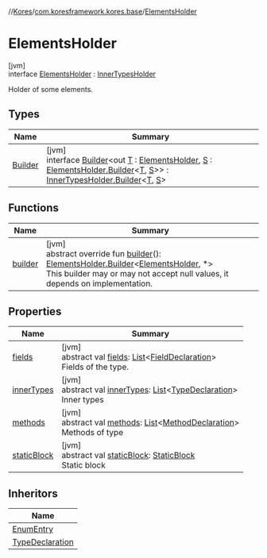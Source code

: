 //[Kores](../../../index.md)/[com.koresframework.kores.base](../index.md)/[ElementsHolder](index.md)

# ElementsHolder

[jvm]\
interface [ElementsHolder](index.md) : [InnerTypesHolder](../-inner-types-holder/index.md)

Holder of some elements.

## Types

| Name | Summary |
|---|---|
| [Builder](-builder/index.md) | [jvm]<br>interface [Builder](-builder/index.md)<out [T](-builder/index.md) : [ElementsHolder](index.md), [S](-builder/index.md) : [ElementsHolder.Builder](-builder/index.md)<[T](-builder/index.md), [S](-builder/index.md)>> : [InnerTypesHolder.Builder](../-inner-types-holder/-builder/index.md)<[T](-builder/index.md), [S](-builder/index.md)> |

## Functions

| Name | Summary |
|---|---|
| [builder](builder.md) | [jvm]<br>abstract override fun [builder](builder.md)(): [ElementsHolder.Builder](-builder/index.md)<[ElementsHolder](index.md), *><br>This builder may or may not accept null values, it depends on implementation. |

## Properties

| Name | Summary |
|---|---|
| [fields](fields.md) | [jvm]<br>abstract val [fields](fields.md): [List](https://kotlinlang.org/api/latest/jvm/stdlib/kotlin.collections/-list/index.html)<[FieldDeclaration](../-field-declaration/index.md)><br>Fields of the type. |
| [innerTypes](index.md#1232382683%2FProperties%2F-1216412040) | [jvm]<br>abstract val [innerTypes](index.md#1232382683%2FProperties%2F-1216412040): [List](https://kotlinlang.org/api/latest/jvm/stdlib/kotlin.collections/-list/index.html)<[TypeDeclaration](../-type-declaration/index.md)><br>Inner types |
| [methods](methods.md) | [jvm]<br>abstract val [methods](methods.md): [List](https://kotlinlang.org/api/latest/jvm/stdlib/kotlin.collections/-list/index.html)<[MethodDeclaration](../-method-declaration/index.md)><br>Methods of type |
| [staticBlock](static-block.md) | [jvm]<br>abstract val [staticBlock](static-block.md): [StaticBlock](../-static-block/index.md)<br>Static block |

## Inheritors

| Name |
|---|
| [EnumEntry](../-enum-entry/index.md) |
| [TypeDeclaration](../-type-declaration/index.md) |
